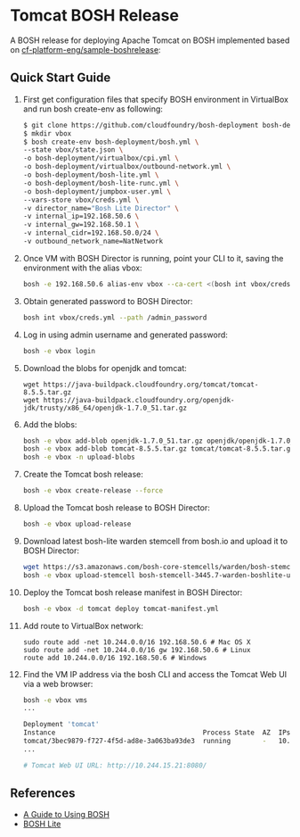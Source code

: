 # Tomcat BOSH Release

A BOSH release for deploying Apache Tomcat on BOSH implemented based on [cf-platform-eng/sample-boshrelease](https://github.com/cf-platform-eng/sample-boshrelease):

## Quick Start Guide

1. First get configuration files that specify BOSH environment in VirtualBox and run bosh create-env as following:

    ```bash
    $ git clone https://github.com/cloudfoundry/bosh-deployment bosh-deployment
    $ mkdir vbox
    $ bosh create-env bosh-deployment/bosh.yml \
    --state vbox/state.json \
    -o bosh-deployment/virtualbox/cpi.yml \
    -o bosh-deployment/virtualbox/outbound-network.yml \
    -o bosh-deployment/bosh-lite.yml \
    -o bosh-deployment/bosh-lite-runc.yml \
    -o bosh-deployment/jumpbox-user.yml \
    --vars-store vbox/creds.yml \
    -v director_name="Bosh Lite Director" \
    -v internal_ip=192.168.50.6 \
    -v internal_gw=192.168.50.1 \
    -v internal_cidr=192.168.50.0/24 \
    -v outbound_network_name=NatNetwork
    ```

2. Once VM with BOSH Director is running, point your CLI to it, saving the environment with the alias vbox:

    ```bash
    bosh -e 192.168.50.6 alias-env vbox --ca-cert <(bosh int vbox/creds.yml --path /director_ssl/ca)
    ```

3. Obtain generated password to BOSH Director:

    ```bash
    bosh int vbox/creds.yml --path /admin_password
    ```

4. Log in using admin username and generated password:

    ```bash
    bosh -e vbox login
    ```

5. Download the blobs for openjdk and tomcat:

    ```
    wget https://java-buildpack.cloudfoundry.org/tomcat/tomcat-8.5.5.tar.gz
    wget https://java-buildpack.cloudfoundry.org/openjdk-jdk/trusty/x86_64/openjdk-1.7.0_51.tar.gz
    ```

6. Add the blobs:

    ```bash
    bosh -e vbox add-blob openjdk-1.7.0_51.tar.gz openjdk/openjdk-1.7.0_51.tar.gz
    bosh -e vbox add-blob tomcat-8.5.5.tar.gz tomcat/tomcat-8.5.5.tar.gz
    bosh -e vbox -n upload-blobs
    ```

7. Create the Tomcat bosh release:

    ```bash
    bosh -e vbox create-release --force
    ```

8. Upload the Tomcat bosh release to BOSH Director:

    ```bash
    bosh -e vbox upload-release
    ```

9. Download latest bosh-lite warden stemcell from bosh.io and upload it to BOSH Director:
    
    ```bash
    wget https://s3.amazonaws.com/bosh-core-stemcells/warden/bosh-stemcell-3445.7-warden-boshlite-ubuntu-trusty-go_agent.tgz
    bosh -e vbox upload-stemcell bosh-stemcell-3445.7-warden-boshlite-ubuntu-trusty-go_agent.tgz
    ```

10. Deploy the Tomcat bosh release manifest in BOSH Director:

    ```bash
    bosh -e vbox -d tomcat deploy tomcat-manifest.yml
    ```

11. Add route to VirtualBox network:

    ```
    sudo route add -net 10.244.0.0/16 192.168.50.6 # Mac OS X
    sudo route add -net 10.244.0.0/16 gw 192.168.50.6 # Linux
    route add 10.244.0.0/16 192.168.50.6 # Windows
    ```

12. Find the VM IP address via the bosh CLI and access the Tomcat Web UI via a web browser:

    ```bash
    bosh -e vbox vms
    ...

    Deployment 'tomcat'
    Instance                                     Process State  AZ  IPs           VM CID                                VM Type
    tomcat/3bec9879-f727-4f5d-ad8e-3a063ba93de3  running        -   10.244.15.21  a7481310-e2f1-4060-4aef-34b1439df1e1  tomcat-resource-pool
    ...

    # Tomcat Web UI URL: http://10.244.15.21:8080/
    ```

## References

* [A Guide to Using BOSH](http://mariash.github.io/learn-bosh/)
* [BOSH Lite](https://bosh.io/docs/bosh-lite.html)
